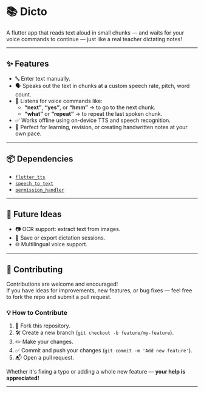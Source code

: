 # 📚 Dicto

A flutter app that reads text aloud in small chunks — and waits for your voice commands to continue — just like a real teacher dictating notes!

---

## ✨ Features

- 🔤 Enter text manually.
- 🗣️ Speaks out the text in chunks at a custom speech rate, pitch, word count.
- 🎤 Listens for voice commands like:
  - **“next”**, **“yes”**, or **“hmm”** → to go to the next chunk.
  - **“what”** or **“repeat”** → to repeat the last spoken chunk.
- ✅ Works offline using on-device TTS and speech recognition.
- 🧠 Perfect for learning, revision, or creating handwritten notes at your own pace.

---

## 📦 Dependencies

- [`flutter_tts`](https://pub.dev/packages/flutter_tts)
- [`speech_to_text`](https://pub.dev/packages/speech_to_text)
- [`permission_handler`](https://pub.dev/packages/permission_handler)

---

## 🧠 Future Ideas

- 📷 OCR support: extract text from images.
- 📂 Save or export dictation sessions.
- 🌐 Multilingual voice support.

---

## 🤝 Contributing

Contributions are welcome and encouraged!  
If you have ideas for improvements, new features, or bug fixes — feel free to fork the repo and submit a pull request.

### 💡 How to Contribute

1. 🍴 Fork this repository.
2. 🛠️ Create a new branch (`git checkout -b feature/my-feature`).
3. ✏️ Make your changes.
4. ✅ Commit and push your changes (`git commit -m 'Add new feature'`).
5. 📬 Open a pull request.

Whether it's fixing a typo or adding a whole new feature — **your help is appreciated!**

---

